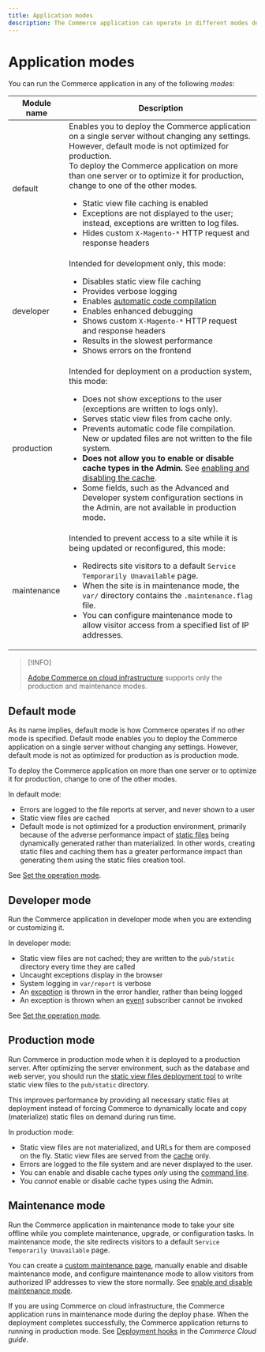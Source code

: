 ```yaml
---
title: Application modes
description: The Commerce application can operate in different modes depending on your needs. View a detailed list of the application modes available.
---
```


# Application modes

You can run the Commerce application in any of the following _modes_:

| Module name | Description |
| ----------- | ----------- |
| default     | Enables you to deploy the Commerce application on a single server without changing any settings. However, default mode is not optimized for production.<br>To deploy the Commerce application on more than one server or to optimize it for production, change to one of the other modes.<ul><li>Static view file caching is enabled</li><li>Exceptions are not displayed to the user; instead, exceptions are written to log files.</li><li>Hides custom `X-Magento-*` HTTP request and response headers</li></ul> |
| developer   | Intended for development only, this mode:<ul><li>Disables static view file caching</li><li>Provides verbose logging</li><li>Enables [automatic code compilation](../cli/code-compiler.md)</li><li>Enables enhanced debugging</li><li>Shows custom `X-Magento-*` HTTP request and response headers</li><li>Results in the slowest performance</li><li>Shows errors on the frontend</li></ul> |
|production  | Intended for deployment on a production system, this mode:<ul><li>Does not show exceptions to the user (exceptions are written to logs only).</li><li>Serves static view files from cache only.</li><li>Prevents automatic code file compilation. New or updated files are not written to the file system.</li><li>**Does not allow you to enable or disable cache types in the Admin.** See [enabling and disabling the cache](../cli/manage-cache.md#enable-or-disable-cache-types).</li><li>Some fields, such as the Advanced and Developer system configuration sections in the Admin, are not available in production mode.</li></ul> |
| maintenance | Intended to prevent access to a site while it is being updated or reconfigured, this mode:<ul><li>Redirects site visitors to a default `Service Temporarily Unavailable` page.</li><li>When the site is in maintenance mode, the `var/` directory contains the `.maintenance.flag` file.</li><li>You can configure maintenance mode to allow visitor access from a specified list of IP addresses.</li></ul> |

>[!INFO]
>
>[Adobe Commerce on cloud infrastructure](https://devdocs.magento.com/cloud/bk-cloud.html) supports only the production and maintenance modes.

## Default mode

As its name implies, default mode is how Commerce operates if no other mode is specified. Default mode enables you to deploy the Commerce application on a single server without changing any settings. However, default mode is not as optimized for production as is production mode.

To deploy the Commerce application on more than one server or to optimize it for production, change to one of the other modes.

In default mode:

- Errors are logged to the file reports at server, and never shown to a user
- Static view files are cached
- Default mode is not optimized for a production environment, primarily because of the adverse performance impact of [static files](https://glossary.magento.com/static-files) being dynamically generated rather than materialized. In other words, creating static files and caching them has a greater performance impact than generating them using the static files creation tool.

See [Set the operation mode](../cli/set-mode.md).

## Developer mode

Run the Commerce application in developer mode when you are extending or customizing it.

In developer mode:

- Static view files are not cached; they are written to the `pub/static` directory every time they are called
- Uncaught exceptions display in the browser
- System logging in `var/report` is verbose
- An [exception](https://glossary.magento.com/exception) is thrown in the error handler, rather than being logged
- An exception is thrown when an [event](https://glossary.magento.com/event) subscriber cannot be invoked

See [Set the operation mode](../cli/set-mode.md).

## Production mode

Run Commerce in production mode when it is deployed to a production server. After optimizing the server environment, such as the database and web server, you should run the [static view files deployment tool](../cli/static-view-file-deployment.md) to write static view files to the `pub/static` directory.

This improves performance by providing all necessary static files at deployment instead of forcing Commerce to dynamically locate and copy (materialize) static files on demand during run time.

In production mode:

- Static view files are not materialized, and URLs for them are composed on the fly. Static view files are served from the [cache](https://glossary.magento.com/cache) only.
- Errors are logged to the file system and are never displayed to the user.
- You can enable and disable cache types _only_ using the [command line](../cli/manage-cache.md#config-cli-subcommands-cache-en).
- You _cannot_ enable or disable cache types using the Admin.

## Maintenance mode

Run the Commerce application in maintenance mode to take your site offline while you complete maintenance, upgrade, or configuration tasks. In maintenance mode, the site redirects visitors to a default `Service Temporarily Unavailable` page.

You can create a [custom maintenance page](https://experienceleague.adobe.com/docs/commerce-operations/upgrade-guide/troubleshooting/maintenance-mode-options.html), manually enable and disable maintenance mode, and configure maintenance mode to allow visitors from authorized IP addresses to view the store normally. See [enable and disable maintenance mode](https://devdocs.magento.com/guides/v2.4/install-gde/install/cli/install-cli-subcommands-maint.html).

If you are using Commerce on cloud infrastructure, the Commerce application runs in maintenance mode during the deploy phase. When the deployment completes successfully, the Commerce application returns to running in production mode. See [Deployment hooks](https://devdocs.magento.com/cloud/reference/discover-deploy.html#cloud-deploy-over-phases-hook) in the _Commerce Cloud guide_.
